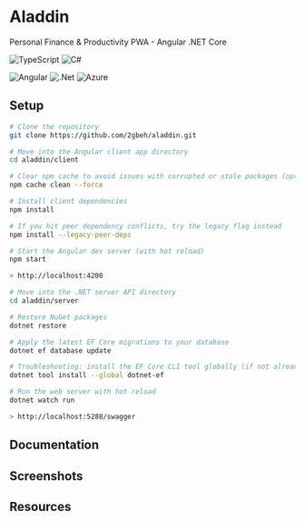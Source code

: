 # Aladdin

Personal Finance & Productivity PWA - Angular .NET Core

![TypeScript](https://img.shields.io/badge/TypeScript-5.x-blue.svg)
![C#](https://img.shields.io/badge/CSharp-9.x-239120.svg)


![Angular](https://img.shields.io/badge/angular-%23DD0031.svg?style=for-the-badge&logo=angular&logoColor=white)
![.Net](https://img.shields.io/badge/.NET-5C2D91?style=for-the-badge&logo=.net&logoColor=white)
![Azure](https://img.shields.io/badge/azure-%230072C6.svg?style=for-the-badge&logo=microsoftazure&logoColor=white)

## Setup

```sh
# Clone the repository
git clone https://github.com/2gbeh/aladdin.git
```

```sh
# Move into the Angular client app directory
cd aladdin/client

# Clear npm cache to avoid issues with corrupted or stale packages (optional but helpful)
npm cache clean --force

# Install client dependencies
npm install

# If you hit peer dependency conflicts, try the legacy flag instead
npm install --legacy-peer-deps

# Start the Angular dev server (with hot reload)
npm start

> http://localhost:4200
```

```sh
# Move into the .NET server API directory
cd aladdin/server

# Restore NuGet packages
dotnet restore

# Apply the latest EF Core migrations to your database
dotnet ef database update

# Troubleshooting: install the EF Core CLI tool globally (if not already installed)
dotnet tool install --global dotnet-ef

# Run the web server with hot reload
dotnet watch run

> http://localhost:5288/swagger
```

## Documentation

## Screenshots

## Resources
